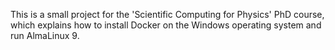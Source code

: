 This is a small project for the 'Scientific Computing for Physics' PhD course, which explains how to install Docker on the Windows operating system and run AlmaLinux 9.
